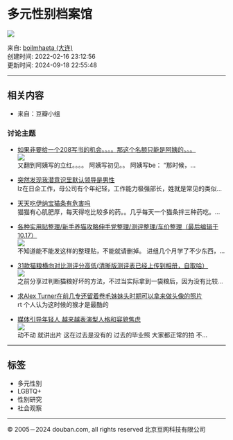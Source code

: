# 多元性别档案馆

![](https://img9.doubanio.com/view/elanor_image/raw/public/Q40Z9R7L.jpg)

来自: [boilmhaeta (大连)](https://www.douban.com/people/228331317/)  
创建时间: 2022-02-16 23:12:56  
更新时间: 2024-09-18 22:55:48  

---

## 相关内容

- 来自：豆瓣小组

### 讨论主题

- [如果非要给一个208写书的机会。。。。那这个名额只能是阿姨的。。。](https://www.douban.com/group/topic/311437376/)  
  ![](https://img2.doubanio.com/view/group_topic/large/public/p662103011.jpg)  
  又翻到阿姨写的立红。。。。 阿姨写初见。。 阿姨写be： “那时候，...

- [突然发现我潜意识里默认领导是男性](https://www.douban.com/group/topic/310260567/)  
  lz在日企工作，母公司有个年纪轻，工作能力极强部长，姓就是常见的类似...

- [天天吃伊纳宝猫条有危害吗](https://www.douban.com/group/topic/251175054/)  
  猫猫有心肌肥厚，每天得吃比较多的药。。几乎每天一个猫条拌三种药吃。...

- [各种实用贴整理/新手养猫攻略伸手党整理/测评整理/车价整理（最后编辑于10.17）](https://www.douban.com/group/topic/153226505/)  
  ![](https://img2.doubanio.com/view/group_topic/large/public/p210871701.jpg)  
  不知道能不能发这样的整理贴，不能就请删掉。 进组几个月学了不少东西，...

- [31款猫粮横向对比测评分高低(清晰版测评表已经上传到相册，自取哈）](https://www.douban.com/group/topic/145120140/)  
  ![](https://img1.doubanio.com/view/group_topic/large/public/p188158148.jpg)  
  之前分享过判断猫粮好坏的方法，不过当实际拿到一袋粮后，因为没有比较...

- [求Alex Turner在前几专还留着卷毛妹妹头时期可以拿来做头像的照片](https://www.douban.com/group/topic/262689846/)  
  rt 个人认为这时候的猴才是最酷的

- [媒体引导年轻人 越来越表演型人格和容貌焦虑](https://www.douban.com/group/topic/306897018/)  
  ![](https://img3.doubanio.com/view/group_topic/large/public/p652770223.jpg)  
  动不动 就讲出片 这在过去是没有的 过去的毕业照 大家都正常的拍 不...

---

## 标签

- 多元性别
- LGBTQ+
- 性别研究
- 社会观察

---

© 2005－2024 douban.com, all rights reserved 北京豆网科技有限公司